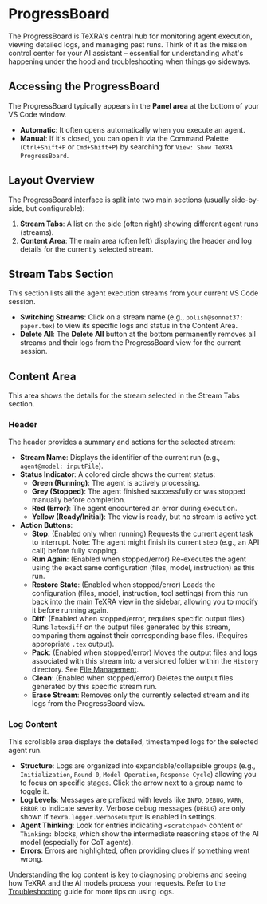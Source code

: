 # ProgressBoard

The ProgressBoard is TeXRA's central hub for monitoring agent execution, viewing detailed logs, and managing past runs. Think of it as the mission control center for your AI assistant – essential for understanding what's happening under the hood and troubleshooting when things go sideways.

## Accessing the ProgressBoard

The ProgressBoard typically appears in the **Panel area** at the bottom of your VS Code window.

- **Automatic**: It often opens automatically when you execute an agent.
- **Manual**: If it's closed, you can open it via the Command Palette (`Ctrl+Shift+P` or `Cmd+Shift+P`) by searching for `View: Show TeXRA ProgressBoard`.

<!-- ![ProgressBoard Layout Placeholder](/images/progress-board-layout.png) _(Placeholder: Add screenshot showing the ProgressBoard panel)_ -->

## Layout Overview

The ProgressBoard interface is split into two main sections (usually side-by-side, but configurable):

1.  **Stream Tabs**: A list on the side (often right) showing different agent runs (streams).
2.  **Content Area**: The main area (often left) displaying the header and log details for the currently selected stream.

## Stream Tabs Section

This section lists all the agent execution streams from your current VS Code session.

- **Switching Streams**: Click on a stream name (e.g., `polish@sonnet37: paper.tex`) to view its specific logs and status in the Content Area.
- **Delete All**: The <i class="codicon codicon-trash"></i> **Delete All** button at the bottom permanently removes all streams and their logs from the ProgressBoard view for the current session.

## Content Area

This area shows the details for the stream selected in the Stream Tabs section.

### Header

The header provides a summary and actions for the selected stream:

- **Stream Name**: Displays the identifier of the current run (e.g., `agent@model: inputFile`).
- **Status Indicator**: A colored circle shows the current status:
  - **Green (Running)**: The agent is actively processing.
  - **Grey (Stopped)**: The agent finished successfully or was stopped manually before completion.
  - **Red (Error)**: The agent encountered an error during execution.
  - **Yellow (Ready/Initial)**: The view is ready, but no stream is active yet.
- **Action Buttons**:
  - <i class="codicon codicon-debug-stop"></i> **Stop**: (Enabled only when running) Requests the current agent task to interrupt. Note: The agent might finish its current step (e.g., an API call) before fully stopping.
  - <i class="codicon codicon-debug-rerun"></i> **Run Again**: (Enabled when stopped/error) Re-executes the agent using the exact same configuration (files, model, instruction) as this run.
  - <i class="codicon codicon-reply"></i> **Restore State**: (Enabled when stopped/error) Loads the configuration (files, model, instruction, tool settings) from this run back into the main TeXRA view in the sidebar, allowing you to modify it before running again.
  - <i class="codicon codicon-diff-multiple"></i> **Diff**: (Enabled when stopped/error, requires specific output files) Runs `latexdiff` on the output files generated by this stream, comparing them against their corresponding base files. (Requires appropriate `.tex` output).
  - <i class="codicon codicon-archive"></i> **Pack**: (Enabled when stopped/error) Moves the output files and logs associated with this stream into a versioned folder within the `History` directory. See [File Management](./file-management.md).
  - <i class="codicon codicon-trash"></i> **Clean**: (Enabled when stopped/error) Deletes the output files generated by this specific stream run.
  - <i class="codicon codicon-remove"></i> **Erase Stream**: Removes only the currently selected stream and its logs from the ProgressBoard view.

### Log Content

This scrollable area displays the detailed, timestamped logs for the selected agent run.

- **Structure**: Logs are organized into expandable/collapsible groups (e.g., `Initialization`, `Round 0`, `Model Operation`, `Response Cycle`) allowing you to focus on specific stages. Click the arrow next to a group name to toggle it.
- **Log Levels**: Messages are prefixed with levels like `INFO`, `DEBUG`, `WARN`, `ERROR` to indicate severity. Verbose debug messages (`DEBUG`) are only shown if `texra.logger.verboseOutput` is enabled in settings.
- **Agent Thinking**: Look for entries indicating `<scratchpad>` content or `Thinking:` blocks, which show the intermediate reasoning steps of the AI model (especially for CoT agents).
- **Errors**: Errors are highlighted, often providing clues if something went wrong.

Understanding the log content is key to diagnosing problems and seeing how TeXRA and the AI models process your requests. Refer to the [Troubleshooting](../reference/troubleshooting.md) guide for more tips on using logs.
